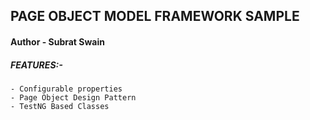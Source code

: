 ## PAGE OBJECT MODEL FRAMEWORK SAMPLE
#### Author - Subrat Swain

##### FEATURES:-
	- Configurable properties
	- Page Object Design Pattern
	- TestNG Based Classes